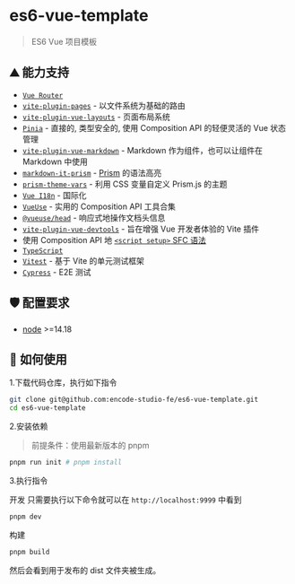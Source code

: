 # es6-vue-template

> ES6 Vue 项目模板

## ⛰️ 能力支持

- [`Vue Router`](https://github.com/vuejs/router)
- [`vite-plugin-pages`](https://github.com/hannoeru/vite-plugin-pages) - 以文件系统为基础的路由
- [`vite-plugin-vue-layouts`](https://github.com/JohnCampionJr/vite-plugin-vue-layouts) - 页面布局系统
- [`Pinia`](https://pinia.vuejs.org) - 直接的, 类型安全的, 使用 Composition API 的轻便灵活的 Vue 状态管理
- [`vite-plugin-vue-markdown`](https://github.com/antfu/vite-plugin-vue-markdown) - Markdown 作为组件，也可以让组件在 Markdown 中使用
- [`markdown-it-prism`](https://github.com/jGleitz/markdown-it-prism) - [Prism](https://prismjs.com/) 的语法高亮
- [`prism-theme-vars`](https://github.com/antfu/prism-theme-vars) - 利用 CSS 变量自定义 Prism.js 的主题
- [`Vue I18n`](https://github.com/intlify/vue-i18n-next) - 国际化
- [`VueUse`](https://github.com/antfu/vueuse) - 实用的 Composition API 工具合集
- [`@vueuse/head`](https://github.com/vueuse/head) - 响应式地操作文档头信息
- [`vite-plugin-vue-devtools`](https://github.com/webfansplz/vite-plugin-vue-devtools) - 旨在增强 Vue 开发者体验的 Vite 插件
- 使用 Composition API 地 [`<script setup>` SFC 语法](https://github.com/vuejs/rfcs/pull/227)
- [`TypeScript`](https://www.typescriptlang.org/)
- [`Vitest`](https://github.com/vitest-dev/vitest) - 基于 Vite 的单元测试框架
- [`Cypress`](https://cypress.io/) - E2E 测试

## 🛡️ 配置要求

- [node](https://nodejs.org/en) >=14.18

## 🔨 如何使用

1.下载代码仓库，执行如下指令

```sh
git clone git@github.com:encode-studio-fe/es6-vue-template.git
cd es6-vue-template
```

2.安装依赖

> 前提条件：使用最新版本的 pnpm

```sh
pnpm run init # pnpm install
```

3.执行指令

开发
只需要执行以下命令就可以在 `http://localhost:9999` 中看到

```sh
pnpm dev
```

构建

```sh
pnpm build
```

然后会看到用于发布的 dist 文件夹被生成。


